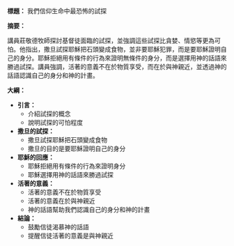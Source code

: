 **標題：** 我們信仰生命中最恐怖的試探

**摘要：**

講員莊敬德牧師探討基督徒面臨的試探，並強調這些試探比貪婪、情慾等更為可怕。他指出，撒旦試探耶穌把石頭變成食物，並非要耶穌犯罪，而是要耶穌證明自己的身分。耶穌拒絕用有條件的行為來證明無條件的身分，而是選擇用神的話語來勝過試探。講員強調，活著的意義不在於物質享受，而在於與神親近，並透過神的話語認識自己的身分和神的計畫。

**大綱：**

* **引言：**
    * 介紹試探的概念
    * 說明試探的可怕程度
* **撒旦的試探：**
    * 撒旦試探耶穌把石頭變成食物
    * 撒旦的目的是要耶穌證明自己的身分
* **耶穌的回應：**
    * 耶穌拒絕用有條件的行為來證明身分
    * 耶穌選擇用神的話語來勝過試探
* **活著的意義：**
    * 活著的意義不在於物質享受
    * 活著的意義在於與神親近
    * 神的話語幫助我們認識自己的身分和神的計畫
* **結論：**
    * 鼓勵信徒渴慕神的話語
    * 提醒信徒活著的意義是與神親近
